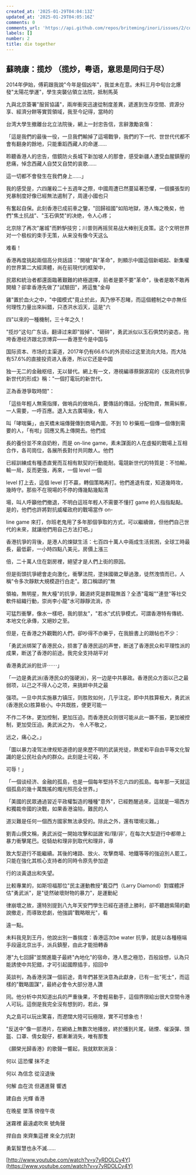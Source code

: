 ```yaml
---
created_at: '2025-01-29T04:04:13Z'
updated_at: '2025-01-29T04:05:16Z'
comments: 0
comments_url: 'https://api.github.com/repos/briteming/inori/issues/2/comments'
labels: []
number: 2
title: die together
---
```

## 蘇暁康：揽炒 （揽炒，粤语，意思是同归于尽）

2014年伊始，傅莉跟我說"今年是個凶年"，我並未在意。未料三月中旬台北爆發"太陽花學運"，學生突襲佔領立法院，抵制馬英

九與北京簽署"服貿協議"，兩岸衝突迅速從制度差異，遞進到生存空間、資源分享、經濟分餅等實質領域，我至今記得，當時的

台湾大學生撤離台北立法院後，網上一封忠告信，言辭激勵哀傷：

「這是我們的最後一役，一旦我們輸掉了這場戰爭，我們的下一代、世世代代都不會有翻身的餘地，只能重蹈西藏人的命運……

聆聽香港人的忠告，借鏡防火長城下新加坡人的那會，感受新疆人遭受血腥鎮壓的悲痛，悼念西藏人自焚又自焚的哀歌……

這一切都不會發生在我們身上……」

我的感受是，六四屠殺二十五週年之際，中國周遭已然蔓延著恐懼，一個擴張型的兇暴制度好像已經無法遏制了，周邊小國也只

有奮起自保。此刻香港已成前車之鑒，"回歸祖國"如陷地獄，港人悔之晚矣，他們"焦土抗战"、"玉石俱焚"的决绝，令人心疼；

北京除了再次"屠城"而黔馿技穷；川普则再摇贸易战大棒别无良策。这个文明世界对一个极权的束手无策，从来没有像今天这么

难看！

香港再度挑起兩個高分貝話語："開槍"與"革命"，則顯示中國這個新崛起、新集權的世界第二大經濟體，尚在前現代的框架中，

民眾和統治者都還面臨著艱難的終極選擇，前者是要不要"革命"，後者是敢不敢再開槍？卻拿香港先做了"試驗田"，將這隻"金母

雞"置於血火之中，"中國模式"竟止於此，真乃慘不忍睹，而這個體制之中亦無任何理性力量出來糾錯，只憑洪水滔天，這是"六

四"以來的一種機制，三十年之久！

"揽炒"这句广东话，翻译过来即"毁掉"、"砸碎"，勇武派似以玉石俱焚的姿态，拖垮香港经济跟北京博弈——香港至今是中国与

国际资本、市场的主渠道，2017年仍有66.6%的外资经过这里流向大陆，而大陆有57.6%的直接投资进入香港，所以它还是中国

独一无二的金融枢纽，无以替代。網上有一文，港視編導蔡錦源寫的《反政府抗爭新世代的形成》稱："一個打電玩的新世代，

正為香港爭取時間"：

「這些年輕人無需指揮，做哨兵的做哨兵，要傳話的傳話，分配物資，無需糾察，一人需要，一呼百應。退入太古廣場後，有人

叫「哮喘藥」，由天橋末端傳聲傳到商場內圍，不到 10 秒藥瓶一個傳一個傳到需要的人，「有啦」回應又馬上傳開去。他們成

長的養份並不來自奶粉，而是 on-line game，素未謀面的人在虛擬的戰場上互相合作，各司崗位，各展所長對付共同敵人。他們

已經訓練成有種憑直覺而互相有默契的行動能耐。電競新世代的特質是：不怕輸，輸一局，反而更強，再來，一個 level 一個

level 打上去，這個 level 打不贏，轉個策略再打。他們進退有度，知道幾時攻，幾時守。那些不在現場的不停的傳幾點幾點清

場，叫人呼籲他們撤退，不明白這班年輕人不需要不懂打 game 的人指指點點。是的，他們也許將對抗威權政府的戰場當作 on-

line game 來打，你班老鬼用了多年那個爭取的方式，可以繼續做，但他們自己世代的未來，就讓他們用自己方法打吧。」

香港抗爭的背後，是港人的煉獄生活：七百四十萬人中兩成生活貧困，全球工時最長，最低薪，一小時四點八美元，房價上漲三

倍，二十萬人住在劏房裡，絕望才是人們上街的原因。

但是街頭抗爭總會走向激化，衝擊法院，塗抹國徽之舉過激，徒然洩憤而已，人稱"令多次靜默大規模遊行白走"。眾口稱頌的"無

領袖，無明星，無大檯"的抗爭，難道終究是群龍無首？全憑"電報""連登"等社交軟件組織行動，崇尚李小龍"水可靜靜流淌，亦

可猛烈衝擊，像水一樣吧，我的朋友"，"若水"式抗爭模式，可謂香港特有傳統、本地文化承傳，又絕妙之至。

但是，在香港之外觀戰的人們，卻吵得不亦樂乎，在我臉書上的跟帖也不少：

「勇武派绑架了香港民众，损害了香港民运的声誉，断送了香港民众和平理性派的成果，断送了香港的前途。我完全支持胡平对

香港勇武派的批评⋯⋯」

「一边是勇武派(香港民众的强硬派)，另一边是中共暴政。香港民众方面以己之最弱项，以己之不得人心之项，来挑衅中共之最

强项。一旦中共实施暴力镇压，则胜败如何，几乎注定。即中共胜算极大，勇武派(香港民众)胜算极小。中共既胜，便更可能一

不作二不休，更加控制，更加压迫。而香港民众则很可能从此一蹶不振，更加被控制，更加受压迫。勇武派之为， 令人不敬之，

远之，痛心之。」

「圖以暴力凌驾法律规矩道德的是來歷不明的武装兇徒，熱爱和平自由平等文化智識的是公民社会內的群众。此刻是士可殺，不

可辱！」

「一個谈经济、金融的孤島，也是一個每年堅持不忘六四的孤島。每年那一天就這個孤島的幾十萬飄搖的燭光照亮全世界。」

「美國的民眾通過習近平政權製造的種種"意外"，已經甦醒過來，這就是一場西方和獨裁帝國的決戰，如果香港淪陷，難民的人

道災難是任何一個西方國家無法承受的。除此之外，還有環境災難。」

劉青山撰文稱，勇武派從一開始攻擊和詆譭‘和/理/非’，在每次大型遊行中都帶上暴力衝擊尾巴。從騎劫和理非到取代和理非，導

致大型遊行不能繼續。其後的堵路、放火、攻擊商場、地鐵等等的強迫別人罷工，只能在強化其核心支持者的同時令原先參加遊

行的淡黃退出和失望。

比較專業的，如斯坦福那位"民主運動教授"戴亞門（Larry Diamond）對媒體評估"勇武派"，是"徒然破壞財物的暴力"，是運動紀

律崩壞之故，還特別提到八九年天安門學生已經在道德上勝利，卻不聽趙紫陽的勸說撤走，而導致悲劇，他強調"戰略眼光"，看

遠一點。

未料我見到王丹，他說出別一番揣度：香港這次be water 抗爭，就是以各種極端手段逼北京出手，派兵鎮壓，由此才能扭轉香

港"九七回歸"並關進籠子最終"內地化"的宿命，港人思之極恐，百般設想，认為只能誘使中共犯錯，才可引起國際插手，招回中

英談判，為香港另謀一個前途，青年們甚至決意為此獻身，已有一批"死士"，而這樣的"戰略圖謀"，最終必會令大部分港人讚

同。他分析中共知道出兵的严重後果，不會輕易動手，這個界限給出很大空間令港人可玩。這倒是我完全沒有想到的，若此，彈

丸之島可以玩出驚喜，而遼闊大陸可玩極限，實不可想象也！

"反送中"像一部港片，在網絡上無數次地播放，終於播到片尾，硝煙、催淚彈、頭盔、口罩、倩女靓仔，都漸漸消失，唯有那隻

《願榮光歸香港》的歌聲一響起，我就默默淌淚：

何以 這恐懼 抹不走

何以 為信念 從沒退後

何解 血在流 但邁進聲 響透

建自由 光輝 香港

在晚星 墜落 徬徨午夜

迷霧裡 最遠處吹來 號角聲

捍自由 來齊集這裡 來全力抗對

勇氣智慧也永不滅……

[http://www.youtube.com/watch?v=y7yRDOLCy4Y](https://www.youtube.com/watch?v=y7yRDOLCy4Y)
